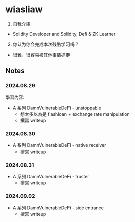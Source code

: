 # wiasliaw

1. 自我介紹

- Solidity Developer and Solidity, Defi & ZK Learner

2. 你认为你会完成本次残酷学习吗？

- 很難，很容易被其他事情抓走

## Notes

<!-- Content_START -->

### 2024.08.29

學習內容:

- A 系列 DamnVulnerableDeFi - unstoppable
  - 想太多以為是 flashloan + exchange rate manipulation
  - 撰寫 writeup

### 2024.08.30

- A 系列 DamnVulnerableDeFi - native receiver
  - 撰寫 writeup

### 2024.08.31

- A 系列 DamnVulnerableDeFi - truster
  - 撰寫 writeup

### 2024.09.02

- A 系列 DamnVulnerableDeFi - side entrance
  - 撰寫 writeup

<!-- Content_END -->
